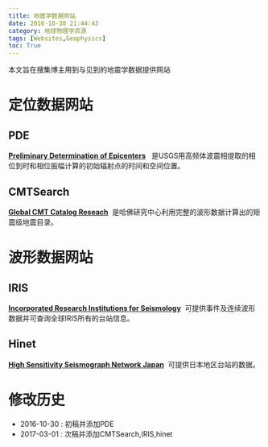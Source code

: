 ```yaml
---
title: 地震学数据网站
date: 2016-10-30 21:44:43
category: 地球物理学资源
tags: [Websites,Geophysics]
toc: True
---
```


本文旨在搜集博主用到与见到的地震学数据提供网站
# 定位数据网站

## PDE
**[Preliminary Determination of Epicenters](https://earthquake.usgs.gov/data/pde.php)** &nbsp; 是USGS用高频体波震相提取的相位到时和相位振幅计算的初始辐射点的时间和空间位置。

## CMTSearch
**[Global CMT Catalog Reseach](http://www.globalcmt.org/CMTsearch.html)**&nbsp; 是哈佛研究中心利用完整的波形数据计算出的矩震级地震目录。

# 波形数据网站

## IRIS
**[Incorporated Research Institutions for Seismology](https://service.iris.edu/)**&nbsp; 可提供事件及连续波形数据并可查询全球IRIS所有的台站信息。
## Hinet
**[High Sensitivity Seismograph Network Japan](http://www.hinet.bosai.go.jp/?LANG=en)**&nbsp; 可提供日本地区台站的数据。



# 修改历史
*  2016-10-30  : 初稿并添加PDE
*  2017-03-01  : 次稿并添加CMTSearch,IRIS,hinet
